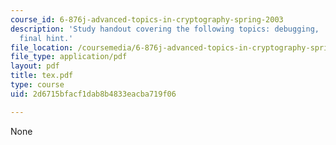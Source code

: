 ```yaml
---
course_id: 6-876j-advanced-topics-in-cryptography-spring-2003
description: 'Study handout covering the following topics: debugging, .dvi, and one
  final hint.'
file_location: /coursemedia/6-876j-advanced-topics-in-cryptography-spring-2003/2d6715bfacf1dab8b4833eacba719f06_tex.pdf
file_type: application/pdf
layout: pdf
title: tex.pdf
type: course
uid: 2d6715bfacf1dab8b4833eacba719f06

---
```

None